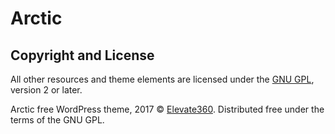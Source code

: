 # Arctic

Copyright and License
---

All other resources and theme elements are licensed under the [GNU GPL](http://www.gnu.org/licenses/old-licenses/gpl-2.0.html), version 2 or later.

Arctic free WordPress theme, 2017 &copy; [Elevate360](https://elevate360.com.au).
Distributed free under the terms of the GNU GPL.
